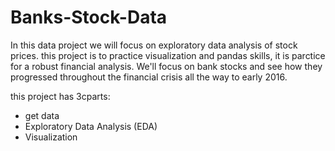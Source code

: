 # Banks-Stock-Data
In this data project we will focus on exploratory data analysis of stock prices.
this project is to practice visualization and pandas skills, it is parctice for a robust financial analysis.
We'll focus on bank stocks and see how they progressed throughout the financial crisis all the way to early 2016.

this project has 3cparts:
* get data
* Exploratory Data Analysis (EDA)
* Visualization
